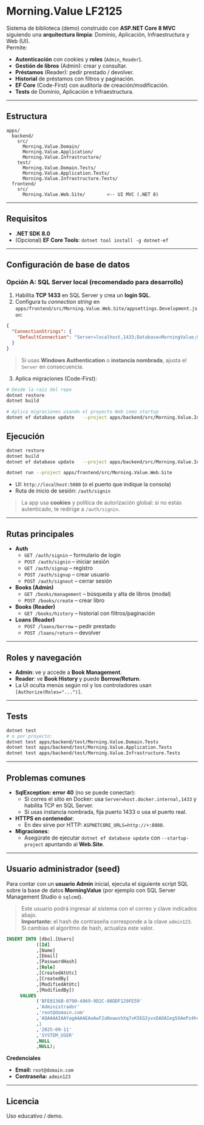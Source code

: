 # Morning.Value LF2125

Sistema de biblioteca (demo) construido con **ASP.NET Core 8 MVC** siguiendo una **arquitectura limpia**: Dominio, Aplicación, Infraestructura y Web (UI).  
Permite:

- **Autenticación** con cookies y **roles** (`Admin`, `Reader`).
- **Gestión de libros** (Admin): crear y consultar.
- **Préstamos** (Reader): pedir prestado / devolver.
- **Historial** de préstamos con filtros y paginación.
- **EF Core** (Code-First) con auditoría de creación/modificación.
- **Tests** de Dominio, Aplicación e Infraestructura.

---

## Estructura

```
apps/
  backend/
    src/
      Morning.Value.Domain/
      Morning.Value.Application/
      Morning.Value.Infrastructure/
    test/
      Morning.Value.Domain.Tests/
      Morning.Value.Application.Tests/
      Morning.Value.Infrastructure.Tests/
  frontend/
    src/
      Morning.Value.Web.Site/        <-- UI MVC (.NET 8)
```

---

## Requisitos

- **.NET SDK 8.0**
- (Opcional) **EF Core Tools**: `dotnet tool install -g dotnet-ef`

---

## Configuración de base de datos

### Opción A: SQL Server local (recomendado para desarrollo)

1. Habilita **TCP 1433** en SQL Server y crea un **login SQL**.
2. Configura tu _connection string_ en `apps/frontend/src/Morning.Value.Web.Site/appsettings.Development.json`:

```json
{
  "ConnectionStrings": {
    "DefaultConnection": "Server=localhost,1433;Database=MorningValue;User Id=sa;Password=Your_strong_Passw0rd;TrustServerCertificate=true;MultipleActiveResultSets=true"
  }
}
```

> Si usas **Windows Authentication** o **instancia nombrada**, ajusta el `Server` en consecuencia.

3. Aplica migraciones (Code-First):

```bash
# Desde la raíz del repo
dotnet restore
dotnet build

# Aplica migraciones usando el proyecto Web como startup
dotnet ef database update   --project apps/backend/src/Morning.Value.Infrastructure   --startup-project apps/frontend/src/Morning.Value.Web.Site
```

## Ejecución

```bash
dotnet restore
dotnet build
dotnet ef database update   --project apps/backend/src/Morning.Value.Infrastructure   --startup-project apps/frontend/src/Morning.Value.Web.Site

dotnet run --project apps/frontend/src/Morning.Value.Web.Site
```

- UI: `http://localhost:5080` (o el puerto que indique la consola)
- Ruta de inicio de sesión: `/auth/signin`

> La app usa **cookies** y política de autorización global: si no estás autenticado, te redirige a `/auth/signin`.

---

## Rutas principales

- **Auth**
  - `GET /auth/signin` – formulario de login
  - `POST /auth/signin` – iniciar sesión
  - `GET /auth/signup` – registro
  - `POST /auth/signup` – crear usuario
  - `POST /auth/signout` – cerrar sesión
- **Books (Admin)**
  - `GET /books/management` – búsqueda y alta de libros (modal)
  - `POST /books/create` – crear libro
- **Books (Reader)**
  - `GET /books/history` – historial con filtros/paginación
- **Loans (Reader)**
  - `POST /loans/borrow` – pedir prestado
  - `POST /loans/return` – devolver

---

## Roles y navegación

- **Admin**: ve y accede a **Book Management**.
- **Reader**: ve **Book History** y puede **Borrow/Return**.
- La UI oculta menús según rol y los controladores usan `[Authorize(Roles="...")]`.

---

## Tests

```bash
dotnet test
# o por proyecto:
dotnet test apps/backend/test/Morning.Value.Domain.Tests
dotnet test apps/backend/test/Morning.Value.Application.Tests
dotnet test apps/backend/test/Morning.Value.Infrastructure.Tests
```

---

## Problemas comunes

- **SqlException: error 40** (no se puede conectar):
  - Si corres el sitio en Docker: usa `Server=host.docker.internal,1433` y habilita TCP en SQL Server.
  - Si usas instancia nombrada, fija puerto 1433 o usa el puerto real.
- **HTTPS en contenedor**:
  - En dev sirve por HTTP: `ASPNETCORE_URLS=http://+:8080`.
- **Migraciones**:
  - Asegúrate de ejecutar `dotnet ef database update` con `--startup-project` apuntando al **Web.Site**.

---

## Usuario administrador (seed)

Para contar con un **usuario Admin** inicial, ejecuta el siguiente script SQL sobre la base de datos **MorningValue** (por ejemplo con SQL Server Management Studio o `sqlcmd`).

> Este usuario podrá ingresar al sistema con el correo y clave indicados abajo.  
> **Importante:** el hash de contraseña corresponde a la clave `admin123`. Si cambias el algoritmo de hash, actualiza este valor.

```sql
INSERT INTO [dbo].[Users]
           ([Id]
           ,[Name]
           ,[Email]
           ,[PasswordHash]
           ,[Role]
           ,[CreatedAtUtc]
           ,[CreatedBy]
           ,[ModifiedAtUtc]
           ,[ModifiedBy])
     VALUES
           ('BFE0136B-0790-4969-9D2C-08DDF129FE59'
           ,'Administrador'
           ,'root@domain.com'
           ,'AQAAAAIAAYagAAAAEAoAwF2aNxwwshXq7xK5EG2yvxDAOAIeg5XAePz4hvWNvLLpcQXALFlsR85qSE5nzA=='
           ,1
           ,'2025-09-11'
           ,'SYSTEM_USER'
           ,NULL
           ,NULL);
```

**Credenciales**
- **Email:** `root@domain.com`
- **Contraseña:** `admin123`

---

## Licencia

Uso educativo / demo.
